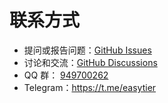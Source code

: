 # 联系方式

- 提问或报告问题：[GitHub Issues](https://github.com/EasyTier/EasyTier/issues)
- 讨论和交流：[GitHub Discussions](https://github.com/EasyTier/EasyTier/discussions)
- QQ 群： [949700262](https://qm.qq.com/q/LDxBN5L3kA)
- Telegram：https://t.me/easytier
